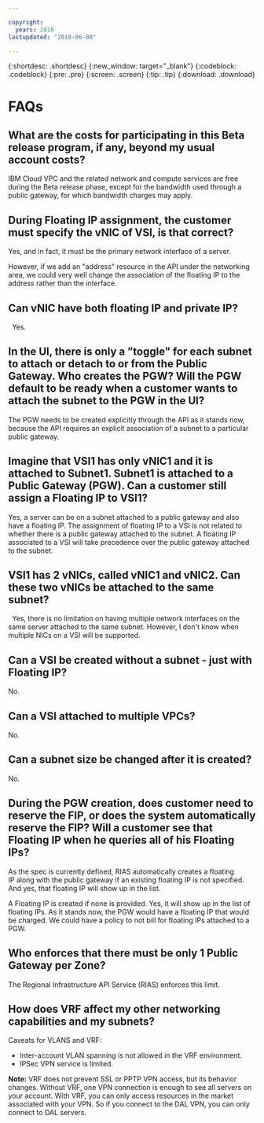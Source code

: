 ```yaml
---

copyright:
  years: 2018
lastupdated: "2018-06-08"

---
```


{:shortdesc: .shortdesc}
{:new_window: target="_blank"}
{:codeblock: .codeblock}
{:pre: .pre}
{:screen: .screen}
{:tip: .tip}
{:download: .download}


# FAQs

## What are the costs for participating in this Beta release program, if any, beyond my usual account costs?

IBM Cloud VPC and the related network and compute services are free during the Beta release phase, except for the bandwidth used through a public gateway, for which bandwidth charges may apply.

## During Floating IP assignment, the customer must specify the vNIC of VSI, is that correct?

Yes, and in fact, it must be the primary network interface of a server.

However, if we add an "address" resource in the API under the networking area, we could very well change the association of the floating IP to the address rather than the interface.

## Can vNIC have both floating IP and private IP?
 
Yes.

## In the UI, there is only a ”toggle" for each subnet to attach or detach to or from the Public Gateway. Who creates the PGW? Will the PGW default to be ready when a customer wants to attach the subnet to the PGW in the UI?

The PGW needs to be created explicitly through the API as it stands now, because the API requires an explicit association of a subnet to a particular public gateway.

## Imagine that VSI1 has only vNIC1 and it is attached to Subnet1. Subnet1 is attached to a Public Gateway (PGW). Can a customer still assign a Floating IP to VSI1?

Yes, a server can be on a subnet attached to a public gateway and also have a floating IP. The assignment of floating IP to a VSI is not related to whether there is a public gateway attached to the subnet. A floating IP associated to a VSI will take precedence over the public gateway attached to the subnet.

## VSI1 has 2 vNICs, called vNIC1 and vNIC2. Can these two vNICs be attached to the same subnet? 
 
Yes, there is no limitation on having multiple network interfaces on the same server attached to the same subnet. However, I don't know when multiple NICs on a VSI will be supported.

## Can a VSI be created without a subnet - just with Floating IP?

No.

## Can a VSI attached to multiple VPCs?

No.

## Can a subnet size be changed after it is created?

No.

## During the PGW creation, does customer need to reserve the FIP, or does the system automatically reserve the FIP? Will a customer see that Floating IP when he queries all of his Floating IPs?

As the spec is currently defined, RIAS automatically creates a floating IP along with the public gateway if an existing floating IP is not specified. And yes, that floating IP will show up in the list.

A Floating IP is created if none is provided. Yes, it will show up in the list of floating IPs. As it stands now, the PGW would have a floating IP that would be charged. We could have a policy to not bill for floating IPs attached to a PGW.


## Who enforces that there must be only 1 Public Gateway per Zone? 

The Regional Infrastructure API Service (RIAS) enforces this limit.

## How does VRF affect my other networking capabilities and my subnets?

Caveats for VLANS and VRF:

* Inter-account VLAN spanning is not allowed in the VRF environment.
* IPSec VPN service is limited.

**Note:** VRF does not prevent SSL or PPTP VPN access, but its behavior changes. Without VRF, one VPN connection is enough to see all servers on your account. With VRF, you can only access resources in the market associated with your VPN. So if you connect to the DAL VPN, you can only connect to DAL servers.
